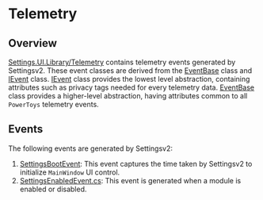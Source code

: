 # Telemetry

## Overview

[Settings.UI.Library/Telemetry](/src/settings-ui/Settings.UI.Library/Telemetry) contains telemetry events generated by Settingsv2. These event classes are derived from the [EventBase](/src/common/ManagedTelemetry/Telemetry/Events/EventBase.cs) class and [IEvent](/src/common/ManagedTelemetry/Telemetry/Events/IEvent.cs) class. [IEvent](/src/common/ManagedTelemetry/Telemetry/Events/IEvent.cs) class provides the lowest level abstraction, containing attributes such as privacy tags needed for every telemetry data. [EventBase](/src/common/ManagedTelemetry/Telemetry/Events/EventBase.cs) class provides a higher-level abstraction, having attributes common to all `PowerToys` telemetry events.

## Events

The following events are generated by Settingsv2:

1. [SettingsBootEvent](/src/settings-ui/Settings.UI.Library/Telemetry/Events/SettingsBootEvent.cs): This event captures the time taken by Settingsv2 to initialize `MainWindow` UI control.
2. [SettingsEnabledEvent.cs](/src/settings-ui/Settings.UI.Library/Telemetry/Events/SettingsEnabledEvent.cs): This event is generated when a module is enabled or disabled.